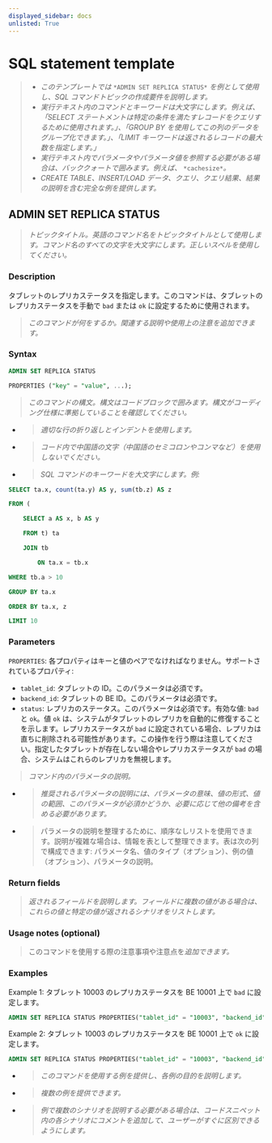 ```yaml
---
displayed_sidebar: docs
unlisted: True
---
```


# SQL statement template

> - *このテンプレートでは* `*ADMIN SET REPLICA STATUS*` *を例として使用し、SQL コマンドトピックの作成要件を説明します。*
> - *実行テキスト内のコマンドとキーワードは大文字にします。例えば、「SELECT ステートメントは特定の条件を満たすレコードをクエリするために使用されます。」、「GROUP BY を使用してこの列のデータをグループ化できます。」、「LIMIT キーワードは返されるレコードの最大数を指定します。」*
> - *実行テキスト内でパラメータやパラメータ値を参照する必要がある場合は、バッククォートで囲みます。例えば、* `*cachesize*`*。*
> - *CREATE TABLE、INSERT/LOAD データ、クエリ、クエリ結果、結果の説明を含む完全な例を提供します。*

## ADMIN SET REPLICA STATUS

> *トピックタイトル。英語のコマンド名をトピックタイトルとして使用します。コマンド名のすべての文字を大文字にします。正しいスペルを使用してください。*

### Description

タブレットのレプリカステータスを指定します。このコマンドは、タブレットのレプリカステータスを手動で `bad` または `ok` に設定するために使用されます。

> *このコマンドが何をするか。関連する説明や使用上の注意を追加できます。*

### Syntax

```SQL
ADMIN SET REPLICA STATUS

PROPERTIES ("key" = "value", ...);
```

> *このコマンドの構文。構文はコードブロックで囲みます。構文がコーディング仕様に準拠していることを確認してください。*

- > *適切な行の折り返しとインデントを使用します。*

- > *コード内で中国語の文字（中国語のセミコロンやコンマなど）を使用しないでください。*

- > *SQL コマンドのキーワードを大文字にします。例:*

```SQL
SELECT ta.x, count(ta.y) AS y, sum(tb.z) AS z

FROM (

    SELECT a AS x, b AS y

    FROM t) ta

    JOIN tb

        ON ta.x = tb.x

WHERE tb.a > 10

GROUP BY ta.x

ORDER BY ta.x, z

LIMIT 10
```

### Parameters

`PROPERTIES`: 各プロパティはキーと値のペアでなければなりません。サポートされているプロパティ:

- `tablet_id`: タブレットの ID。このパラメータは必須です。
- `backend_id`: タブレットの BE ID。このパラメータは必須です。
- `status`: レプリカのステータス。このパラメータは必須です。有効な値: `bad` と `ok`。値 `ok` は、システムがタブレットのレプリカを自動的に修復することを示します。レプリカステータスが `bad` に設定されている場合、レプリカは直ちに削除される可能性があります。この操作を行う際は注意してください。指定したタブレットが存在しない場合やレプリカステータスが `bad` の場合、システムはこれらのレプリカを無視します。

> *コマンド内のパラメータの説明。*

- > *推奨されるパラメータの説明には、パラメータの意味、値の形式、値の範囲、このパラメータが必須かどうか、必要に応じて他の備考を含める必要があります。*

- > パラメータの説明を整理するために、順序なしリストを使用できます。説明が複雑な場合は、情報を表として整理できます。表は次の列で構成できます: パラメータ名、値のタイプ（オプション）、例の値（オプション）、パラメータの説明。

### Return fields

> *返されるフィールドを説明します。フィールドに複数の値がある場合は、これらの値と特定の値が返されるシナリオをリストします。*

### Usage notes (optional)

> このコマンドを使用する際の注意事項や注意点を*追加できます。*

### Examples

Example 1: タブレット 10003 のレプリカステータスを BE 10001 上で `bad` に設定します。

```SQL
ADMIN SET REPLICA STATUS PROPERTIES("tablet_id" = "10003", "backend_id" = "10001", "status" = "bad");
```

Example 2: タブレット 10003 のレプリカステータスを BE 10001 上で `ok` に設定します。

```SQL
ADMIN SET REPLICA STATUS PROPERTIES("tablet_id" = "10003", "backend_id" = "10001", "status" = "ok");
```

- > *このコマンドを使用する例を提供し、各例の目的を説明します。*

- > *複数の例を提供できます。*

- > *例で複数のシナリオを説明する必要がある場合は、コードスニペット内の各シナリオにコメントを追加して、ユーザーがすぐに区別できるようにします。*